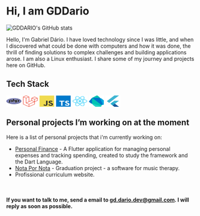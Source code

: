# Hi, I am GDDario

![GDDARIO's GitHub stats](https://github-readme-stats.vercel.app/api?username=gddario&show_icons=true&theme=blue_navy)

Hello, I'm Gabriel Dário. I have loved technology since I was little, and when I discovered what could be done with computers and how it was done, the thrill of finding solutions to complex challenges and building applications arose. I am also a Linux enthusiast. I share some of my journey and projects here on GitHub.

## Tech Stack

<div style="display: inline_block;">
  <img align="middle" alt="php" height="30" width="40" src="https://raw.githubusercontent.com/devicons/devicon/master/icons/php/php-original.svg" style="max-width: 100%;">
  <img align="middle" alt="laravel" height="30" width="40" src="https://raw.githubusercontent.com/devicons/devicon/master/icons/laravel/laravel-original.svg" style="max-width: 100%;">
  <img align="middle" alt="javascript" height="30" width="40" src="https://raw.githubusercontent.com/devicons/devicon/master/icons/javascript/javascript-original.svg" style="max-width: 100%;">
  <img align="middle" alt="typescript" height="30" width="40" src="https://raw.githubusercontent.com/devicons/devicon/master/icons/typescript/typescript-original.svg" style="max-width: 100%;">
  <img align="middle" alt="react" height="30" width="40" src="https://raw.githubusercontent.com/devicons/devicon/master/icons/react/react-original.svg" style="max-width: 100%;">
  <img align="middle" alt="dart" height="30" width="40" src="https://raw.githubusercontent.com/devicons/devicon/master/icons/dart/dart-original.svg" style="max-width: 100%;">
  <img align="middle" alt="flutter" height="30" width="40" src="https://raw.githubusercontent.com/devicons/devicon/master/icons/flutter/flutter-original.svg" style="max-width: 100%;">
</div>

## Personal projects I’m working on at the moment

Here is a list of personal projects that i'm currently working on:
- [Personal Finance](https://github.com/gdDario/personal-finance) - A Flutter application for managing personal expenses and tracking spending, created to study the framework and the Dart Language.
- [Nota Por Nota](https://github.com/gdDario/personal-finance) - Graduation project - a software for music therapy.
- Profissional curriculum website.

<br>

#### If you want to talk to me, send a email to gd.dario.dev@gmail.com. I will reply as soon as possible.

<!---
GDDario/GDDARIO is a ✨ special ✨ repository because its `README.md` (this file) appears on your GitHub profile.
You can click the Preview link to take a look at your changes.
--->

